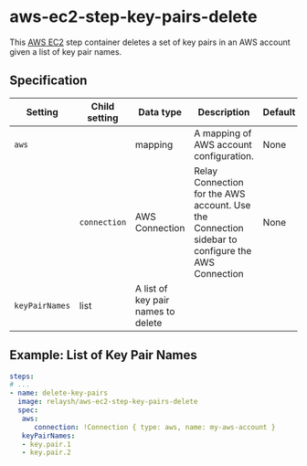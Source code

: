 # aws-ec2-step-key-pairs-delete

This [AWS EC2](https://aws.amazon.com/ec2/) step container deletes a set of key pairs
in an AWS account given a list of key pair names.

## Specification

| Setting | Child setting | Data type | Description | Default | Required |
|---------|---------------|-----------|-------------|---------|----------|
| `aws` || mapping | A mapping of AWS account configuration. | None | True |
|| `connection` | AWS Connection | Relay Connection for the AWS account. Use the Connection sidebar to configure the AWS Connection | None | True |
| `keyPairNames` | list | A list of key pair names to delete | 


## Example: List of Key Pair Names

```yaml
steps:
# ...
- name: delete-key-pairs
  image: relaysh/aws-ec2-step-key-pairs-delete
  spec:
   aws:
      connection: !Connection { type: aws, name: my-aws-account }
   keyPairNames:
   - key.pair.1
   - key.pair.2

```